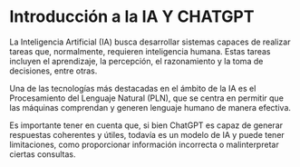 # Introducción a la IA Y CHATGPT
La Inteligencia Artificial (IA)  busca desarrollar sistemas capaces de realizar tareas que, normalmente, requieren inteligencia humana. Estas tareas incluyen el aprendizaje, la percepción, el razonamiento y la toma de decisiones, entre otras. 

Una de las tecnologías más destacadas en el ámbito de la IA es el Procesamiento del Lenguaje Natural (PLN), que se centra en permitir que las máquinas comprendan y generen lenguaje humano de manera efectiva. 

Es importante tener en cuenta que, si bien ChatGPT es capaz de generar respuestas coherentes y útiles, todavía es un modelo de IA y puede tener limitaciones, como proporcionar información incorrecta o malinterpretar ciertas consultas.